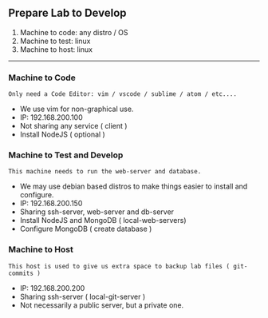 <h2> Prepare Lab to Develop </h2>

1. Machine to code: any distro / OS
2. Machine to test: linux
3. Machine to host: linux

---

<h3> Machine to Code </h3>

```
Only need a Code Editor: vim / vscode / sublime / atom / etc....
```

- We use vim for non-graphical use.
- IP: 192.168.200.100
- Not sharing any service ( client )
- Install NodeJS ( optional )

<h3> Machine to Test and Develop </h3>

```
This machine needs to run the web-server and database.
```

- We may use debian based distros to make things easier to install and configure.
- IP: 192.168.200.150
- Sharing ssh-server, web-server and db-server
- Install NodeJS and MongoDB ( local-web-servers)
- Configure MongoDB ( create database )

<h3>Machine to Host </h3>

``` 
This host is used to give us extra space to backup lab files ( git-commits )
```
- IP: 192.168.200.200
- Sharing ssh-server ( local-git-server )
- Not necessarily a public server, but a private one. 